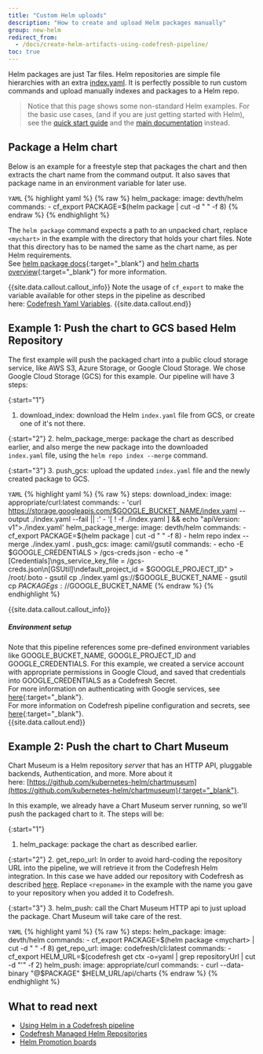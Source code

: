 ```yaml
---
title: "Custom Helm uploads"
description: "How to create and upload Helm packages manually"
group: new-helm
redirect_from:
  - /docs/create-helm-artifacts-using-codefresh-pipeline/
toc: true
---
```


Helm packages are just Tar files. Helm repositories are simple file hierarchies with an extra [index.yaml](https://helm.sh/docs/developing_charts/#the-chart-repository-structure).
It is perfectly possible to run custom commands and upload manually indexes and packages to a Helm repo.

>Notice that this page shows some non-standard Helm examples. For the basic use cases, (and if you are just getting started with Helm), see the [quick start guide]({{site.baseurl}}/docs/getting-started/helm-quick-start-guide/) and the [main documentation]({{site.baseurl}}/docs/deployments/helm/using-helm-in-codefresh-pipeline/) instead.

## Package a Helm chart
Below is an example for a freestyle step that packages the chart and then extracts the chart name from the command output. It also saves that package name in an environment variable for later use.

  `YAML`
{% highlight yaml %}
{% raw %}
helm_package:
    image: devth/helm
    commands:
      - cf_export PACKAGE=$(helm package <mychart> | cut -d " " -f 8)
{% endraw %}
{% endhighlight %}

The `helm package` command expects a path to an unpacked chart, replace `<mychart>` in the example with the directory that holds your chart files. Note that this directory has to be named the same as the chart name, as per Helm requirements.<br>
See [helm package docs](https://github.com/kubernetes/helm/blob/master/docs/helm/helm_package.md){:target="_blank"} and [helm charts overview](https://github.com/kubernetes/helm/blob/master/docs/charts.md){:target="_blank"} for more information.

{{site.data.callout.callout_info}}
Note the usage of `cf_export` to make the variable available for other steps in the pipeline as described here: [Codefresh Yaml Variables]({{site.baseurl}}/docs/variables). 
{{site.data.callout.end}}

## Example 1: Push the chart to GCS based Helm Repository
The first example will push the packaged chart into a public cloud storage service, like AWS S3, Azure Storage, or Google Cloud Storage. We chose Google Cloud Storage (GCS) for this example.
Our pipeline will have 3 steps:

{:start="1"}
1. download_index: download the Helm `index.yaml` file from GCS, or create one of it's not there.

{:start="2"}
2. helm_package_merge: package the chart as described earlier, and also merge the new package into the downloaded `index.yaml` file, using the `helm repo index --merge` command.

{:start="3"}
3. push_gcs: upload the updated `index.yaml` file and the newly created package to GCS.

  `YAML`
{% highlight yaml %}
{% raw %}
steps:
  download_index:
    image: appropriate/curl:latest
    commands:
      - 'curl https://storage.googleapis.com/$GOOGLE_BUCKET_NAME/index.yaml --output ./index.yaml --fail || :'
      - '[ ! -f ./index.yaml ] && echo "apiVersion: v1">./index.yaml'
  helm_package_merge:
    image: devth/helm
    commands:
      - cf_export PACKAGE=$(helm package <mychart> | cut -d " " -f 8)
      - helm repo index --merge ./index.yaml .
  push_gcs:
    image: camil/gsutil
    commands:
      - echo -E $GOOGLE_CREDENTIALS > /gcs-creds.json
      - echo -e "[Credentials]\ngs_service_key_file = /gcs-creds.json\n[GSUtil]\ndefault_project_id = $GOOGLE_PROJECT_ID" > /root/.boto
      - gsutil cp ./index.yaml gs://$GOOGLE_BUCKET_NAME 
      - gsutil cp $PACKAGE gs://$GOOGLE_BUCKET_NAME
{% endraw %}
{% endhighlight %}

{{site.data.callout.callout_info}}
##### Environment setup

Note that this pipeline references some pre-defined environment variables like GOOGLE_BUCKET_NAME, GOOGLE_PROJECT_ID and GOOGLE_CREDENTIALS. For this example, we created a service account with appropriate permissions in Google Cloud, and saved that credentials into GOOGLE_CREDENTIALS as a Codefresh Secret. <br>
For more information on authenticating with Google services, see [here](https://cloud.google.com/storage/docs/authentication#service_accounts){:target="_blank"}. <br>
For more information on Codefresh pipeline configuration and secrets, see [here](https://codefresh.io/docs/docs/codefresh-yaml/variables/#user-provided-variables){:target="_blank"}. <br> 
{{site.data.callout.end}}

## Example 2: Push the chart to Chart Museum
Chart Museum is a Helm repository *server* that has an HTTP API, pluggable backends, Authentication, and more. 
More about it here: [https://github.com/kubernetes-helm/chartmuseum](https://github.com/kubernetes-helm/chartmuseum){:target="_blank"}.

In this example, we already have a Chart Museum server running, so we'll push the packaged chart to it. The steps will be:

{:start="1"}
1. helm_package: package the chart as described earlier.

{:start="2"}
2. get_repo_url: In order to avoid hard-coding the repository URL into the pipeline, we will retrieve it from the Codefresh Helm integration. 
In this case we have added our repository with Codefresh as described [here]({{site.baseurl}}/docs/add-helm-repository). 
Replace `<reponame>` in the example with the name you gave to your repository when you added it to Codefresh.

{:start="3"}
3. helm_push: call the Chart Museum HTTP api to just upload the package. Chart Museum will take care of the rest.

  `YAML`
{% highlight yaml %}
{% raw %}
steps:
  helm_package:
    image: devth/helm
    commands:
      - cf_export PACKAGE=$(helm package <mychart> | cut -d " " -f 8)
  get_repo_url:
    image: codefresh/cli:latest
    commands:
      - cf_export HELM_URL=$(codefresh get ctx <reponame> -o=yaml | grep repositoryUrl | cut -d "'" -f 2)
  helm_push:
    image: appropriate/curl
    commands:
        - curl --data-binary "@$PACKAGE" $HELM_URL/api/charts
{% endraw %}
{% endhighlight %}


## What to read next

* [Using Helm in a Codefresh pipeline]({{site.baseurl}}/docs/deployments/helm/using-helm-in-codefresh-pipeline/)
* [Codefresh Managed Helm Repositories]({{site.baseurl}}/docs/deployments/helm/managed-helm-repository/)
* [Helm Promotion boards]({{site.baseurl}}/docs/deployments/helm/helm-environment-promotion)
